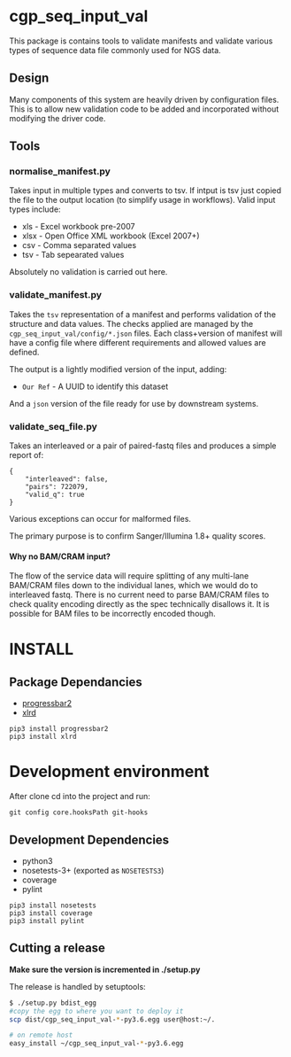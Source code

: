 # cgp_seq_input_val

This package is contains tools to validate manifests and validate various types
of sequence data file commonly used for NGS data.

## Design

Many components of this system are heavily driven by configuration files.  This
is to allow new validation code to be added and incorporated without modifying
the driver code.

## Tools

### normalise_manifest.py

Takes input in multiple types and converts to tsv.  If intput is tsv just copied
the file to the output location (to simplify usage in workflows).  Valid input types
include:

* xls - Excel workbook pre-2007
* xlsx - Open Office XML workbook (Excel 2007+)
* csv - Comma separated values
* tsv - Tab sepearated values

Absolutely no validation is carried out here.

### validate_manifest.py

Takes the `tsv` representation of a manifest and performs validation of the structure
and data values.  The checks applied are managed by the `cgp_seq_input_val/config/*.json`
files.  Each class+version of manifest will have a config file where different requirements
and allowed values are defined.

The output is a lightly modified version of the input, adding:

* `Our Ref` - A UUID to identify this dataset

And a `json` version of the file ready for use by downstream systems.

### validate_seq_file.py

Takes an interleaved or a pair of paired-fastq files and produces a simple report of:

```
{
    "interleaved": false,
    "pairs": 722079,
    "valid_q": true
}
```

Various exceptions can occur for malformed files.

The primary purpose is to confirm Sanger/Illumina 1.8+ quality scores.

#### Why no BAM/CRAM input?

The flow of the service data will require splitting of any multi-lane BAM/CRAM files
down to the individual lanes, which we would do to interleaved fastq.  There is no
current need to parse BAM/CRAM files to check quality encoding directly as the spec
technically disallows it.  It is possible for BAM files to be incorrectly encoded though.


# INSTALL

## Package Dependancies

* [progressbar2](http://progressbar-2.readthedocs.io/en/latest/)
* [xlrd](https://github.com/python-excel/xlrd)

```
pip3 install progressbar2
pip3 install xlrd
```


# Development environment

After clone cd into the project and run:

```
git config core.hooksPath git-hooks
```

## Development Dependencies

* python3
* nosetests-3+ (exported as `NOSETESTS3`)
* coverage
* pylint

```
pip3 install nosetests
pip3 install coverage
pip3 install pylint
```



## Cutting a release

__Make sure the version is incremented in ./setup.py__

The release is handled by setuptools:

```bash
$ ./setup.py bdist_egg
#copy the egg to where you want to deploy it
scp dist/cgp_seq_input_val-*-py3.6.egg user@host:~/.

# on remote host
easy_install ~/cgp_seq_input_val-*-py3.6.egg
```
